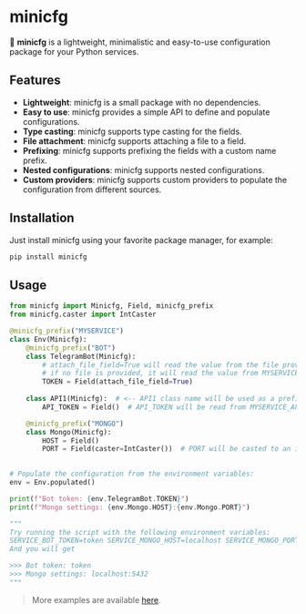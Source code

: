 # minicfg
📑 **minicfg** is a lightweight, minimalistic and easy-to-use configuration package for your Python services.

## Features
- **Lightweight**: minicfg is a small package with no dependencies.
- **Easy to use**: minicfg provides a simple API to define and populate configurations.
- **Type casting**: minicfg supports type casting for the fields.
- **File attachment**: minicfg supports attaching a file to a field.
- **Prefixing**: minicfg supports prefixing the fields with a custom name prefix.
- **Nested configurations**: minicfg supports nested configurations.
- **Custom providers**: minicfg supports custom providers to populate the configuration from different sources.

## Installation
Just install minicfg using your favorite package manager, for example:
```bash
pip install minicfg
```

## Usage
```python
from minicfg import Minicfg, Field, minicfg_prefix
from minicfg.caster import IntCaster

@minicfg_prefix("MYSERVICE")
class Env(Minicfg):
    @minicfg_prefix("BOT")
    class TelegramBot(Minicfg):
        # attach_file_field=True will read the value from the file provided in MYSERVICE_BOT_TOKEN_FILE env var
        # if no file is provided, it will read the value from MYSERVICE_BOT_TOKEN env var.
        TOKEN = Field(attach_file_field=True)
    
    class API1(Minicfg):  # <-- API1 class name will be used as a prefix for the fields inside it
        API_TOKEN = Field()  # API_TOKEN will be read from MYSERVICE_API1_API_TOKEN env var

    @minicfg_prefix("MONGO")
    class Mongo(Minicfg):
        HOST = Field()
        PORT = Field(caster=IntCaster())  # PORT will be casted to an integer type
        

# Populate the configuration from the environment variables:
env = Env.populated()

print(f"Bot token: {env.TelegramBot.TOKEN}")
print(f"Mongo settings: {env.Mongo.HOST}:{env.Mongo.PORT}")

"""
Try running the script with the following environment variables:
SERVICE_BOT_TOKEN=token SERVICE_MONGO_HOST=localhost SERVICE_MONGO_PORT=5432
And you will get

>>> Bot token: token
>>> Mongo settings: localhost:5432
"""
```

> More examples are available [here](/examples).

